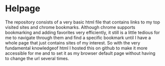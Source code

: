 # Helpage
The repository consists of a very basic html file that contains links to my top visited sites and chrome bookmarks. Although chrome supports bookmarking and adding favorites very efficiently, it still is a little tedious for me to navigate through them and find a specific bookmark until I have a whole page that just contains sites of my interest. So with the very fundamental knowledgeof html I hosted this on github to make it more accessible for me and to set it as my browser default page without having to change the url several times.
